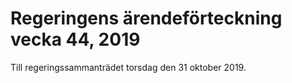 # Regeringens ärendeförteckning vecka 44, 2019

Till regeringssammanträdet torsdag den 31 oktober 2019.
